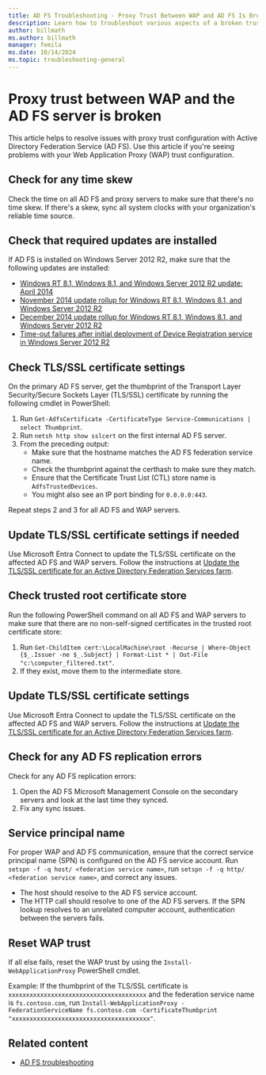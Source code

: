 ```yaml
---
title: AD FS Troubleshooting - Proxy Trust Between WAP and AD FS Is Broken
description: Learn how to troubleshoot various aspects of a broken trust between Web Application Proxy and Active Directory Federation Service (AD FS).
author: billmath
ms.author: billmath
manager: femila
ms.date: 10/14/2024
ms.topic: troubleshooting-general
---
```


# Proxy trust between WAP and the AD FS server is broken

This article helps to resolve issues with proxy trust configuration with Active Directory Federation Service (AD FS). Use this article if you're seeing problems with your Web Application Proxy (WAP) trust configuration.

## Check for any time skew

Check the time on all AD FS and proxy servers to make sure that there's no time skew. If there's a skew, sync all system clocks with your organization's reliable time source.

## Check that required updates are installed

If AD FS is installed on Windows Server 2012 R2, make sure that the following updates are installed:

- [Windows RT 8.1, Windows 8.1, and Windows Server 2012 R2 update: April 2014](https://support.microsoft.com/en-us/help/2919355)
- [November 2014 update rollup for Windows RT 8.1, Windows 8.1, and Windows Server 2012 R2](https://support.microsoft.com/en-us/help/3000850/)
- [December 2014 update rollup for Windows RT 8.1, Windows 8.1, and Windows Server 2012 R2](https://support.microsoft.com/en-us/help/3013769)
- [Time-out failures after initial deployment of Device Registration service in Windows Server 2012 R2](https://support.microsoft.com/en-us/help/3020773/)

## Check TLS/SSL certificate settings

On the primary AD FS server, get the thumbprint of the Transport Layer Security/Secure Sockets Layer (TLS/SSL) certificate by running the following cmdlet in PowerShell:

 1. Run `Get-AdfsCertificate -CertificateType Service-Communications | select Thumbprint`.
 1. Run `netsh http show sslcert` on the first internal AD FS server.
 1. From the preceding output:
    - Make sure that the hostname matches the AD FS federation service name.
    - Check the thumbprint against the certhash to make sure they match.
    - Ensure that the Certificate Trust List (CTL) store name is `AdfsTrustedDevices`.
    - You might also see an IP port binding for `0.0.0.0:443`.

Repeat steps 2 and 3 for all AD FS and WAP servers.

## Update TLS/SSL certificate settings if needed

Use Microsoft Entra Connect to update the TLS/SSL certificate on the affected AD FS and WAP servers. Follow the instructions at [Update the TLS/SSL certificate for an Active Directory Federation Services farm](/azure/active-directory/connect/active-directory-aadconnectfed-ssl-update).

## Check trusted root certificate store

Run the following PowerShell command on all AD FS and WAP servers to make sure that there are no non-self-signed certificates in the trusted root certificate store:

 1. Run `Get-ChildItem cert:\LocalMachine\root -Recurse | Where-Object {$_.Issuer -ne $_.Subject} | Format-List * | Out-File "c:\computer_filtered.txt"`.
 1. If they exist, move them to the intermediate store.

## Update TLS/SSL certificate settings

Use Microsoft Entra Connect to update the TLS/SSL certificate on the affected AD FS and WAP servers. Follow the instructions at [Update the TLS/SSL certificate for an Active Directory Federation Services farm](/azure/active-directory/connect/active-directory-aadconnectfed-ssl-update).

## Check for any AD FS replication errors

Check for any AD FS replication errors:

 1. Open the AD FS Microsoft Management Console on the secondary servers and look at the last time they synced.
 1. Fix any sync issues.

## Service principal name

For proper WAP and AD FS communication, ensure that the correct service principal name (SPN) is configured on the AD FS service account. Run `setspn -f -q host/ <federation service name>`, run `setspn -f -q http/ <federation service name>`, and correct any issues.

 - The host should resolve to the AD FS service account.
 - The HTTP call should resolve to one of the AD FS servers. If the SPN lookup resolves to an unrelated computer account, authentication between the servers fails.

## Reset WAP trust

If all else fails, reset the WAP trust by using the `Install-WebApplicationProxy` PowerShell cmdlet.

Example: If the thumbprint of the TLS/SSL certificate is `xxxxxxxxxxxxxxxxxxxxxxxxxxxxxxxxxxxxxxx` and the federation service name is `fs.contoso.com`, run `Install-WebApplicationProxy -FederationServiceName fs.contoso.com -CertificateThumbprint "xxxxxxxxxxxxxxxxxxxxxxxxxxxxxxxxxxxxxxx"`.

## Related content

- [AD FS troubleshooting](ad-fs-tshoot-overview.md)
